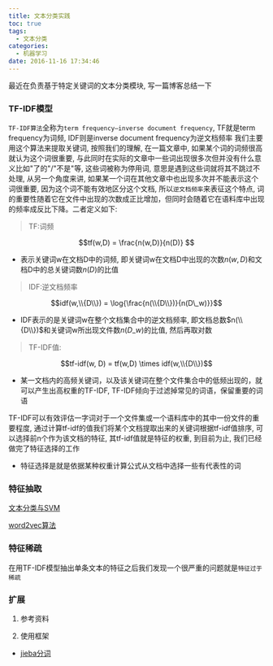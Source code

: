 ```yaml
---
title: 文本分类实践
toc: true
tags:
  - 文本分类
categories:
  - 机器学习
date: 2016-11-16 17:34:46
---
```


最近在负责基于特定关键词的文本分类模块, 写一篇博客总结一下

<!--more-->

### **TF-IDF模型**

`TF-IDF算法`全称为`term frequency–inverse document frequency`, TF就是term frequency为词频, IDF则是inverse document frequency为逆文档频率
我们主要用这个算法来提取关键词, 按照我们的理解, 在一篇文章中, 如果某个词的词频很高就认为这个词很重要, 与此同时在实际的文章中一些词出现很多次但并没有什么意义比如"了的"/"不是"等, 这些词被称为停用词, 意思是遇到这些词就将其不跳过不处理, 从另一个角度来讲, 如果某一个词在其他文章中也出现多次并不能表示这个词很重要, 因为这个词不能有效地区分这个文档, 所以`逆文档频率`来表征这个特点, 词的重要性随着它在文件中出现的次数成正比增加，但同时会随着它在语料库中出现的频率成反比下降。二者定义如下:

> TF:词频

$$tf(w,D) = \frac{n(w,D)}{n(D)} $$

- 表示关键词w在文档D中的词频, 即关键词w在文档D中出现的次数$n(w,D)$和文档D中的总关键词数$n(D)$的比值

> IDF:逆文档频率

$$idf(w,\\{D\\}) = \log{\frac{n(\\{D\\})}{n(D\_w)}}$$

- IDF表示的是关键词w在整个文档集合中的逆文档频率, 即文档总数$n(\\{D\\})$和关键词w所出现文件数$n(D\_w)$的比值, 然后再取对数

> TF-IDF值:

$$tf-idf(w, D) = tf(w,D) \times idf(w,\\{D\\})$$

- 某一文档内的高频关键词，以及该关键词在整个文件集合中的低频出现的，就可以产生出高权重的TF-IDF, TF-IDF倾向于过滤掉常见的词语，保留重要的词语

TF-IDF可以有效评估一字词对于一个文件集或一个语料库中的其中一份文件的重要程度, 通过计算tf-idf的值我们将某个文档提取出来的关键词根据tf-idf值排序, 可以选择前n个作为该文档的特征, 其tf-idf值就是特征的权重, 到目前为止, 我们已经做完了特征选择的工作
 
- 特征选择是就是依据某种权重计算公式从文档中选择一些有代表性的词

### 特征抽取

[文本分类与SVM](http://www.voidcn.com/blog/suibianshen2012/article/p-6004775.html)

[word2vec算法](https://www.zybuluo.com/Dounm/note/591752)

### **特征稀疏**

在用TF-IDF模型抽出单条文本的特征之后我们发现一个很严重的问题就是`特征过于稀疏`

### 扩展

1. 参考资料

2. 使用框架

- [jieba分词](https://github.com/fxsjy/jieba)
